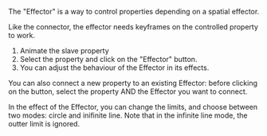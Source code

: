 The "Effector" is a way to control properties depending on a spatial effector.

Like the connector, the effector needs keyframes on the controlled property to work.

1. Animate the slave property
2. Select the property and click on the "Effector" button.
3. You can adjust the behaviour of the Effector in its effects.

You can also connect a new property to an existing Effector: before clicking on the button, select the property AND the Effector you want to connect.

In the effect of the Effector, you can change the limits, and choose between two modes: circle and inifinite line.
Note that in the infinite line mode, the outter limit is ignored.
